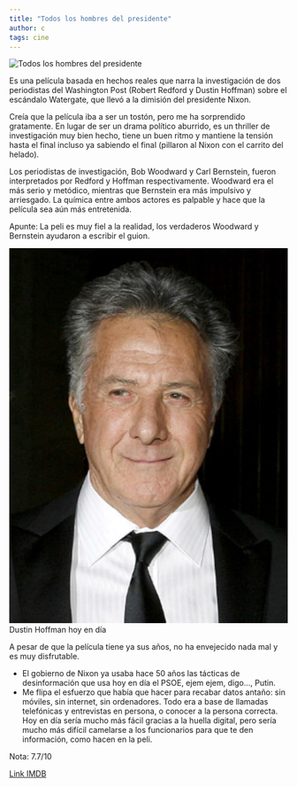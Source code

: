 ```yaml
---
title: "Todos los hombres del presidente"
author: c
tags: cine
---
```


![Todos los hombres del presidente](/reviews/_assets/todos-los-hombres-del-presidente.png)

Es una película basada en hechos reales que narra la investigación de dos periodistas del Washington Post (Robert Redford y Dustin Hoffman) sobre el escándalo Watergate, que llevó a la dimisión del presidente Nixon.

Creía que la película iba a ser un tostón, pero me ha sorprendido gratamente. En lugar de ser un drama político aburrido, es un thriller de investigación muy bien hecho, tiene un buen ritmo y mantiene la tensión hasta el final incluso ya sabiendo el final (pillaron al Nixon con el carrito del helado).

Los periodistas de investigación, Bob Woodward y Carl Bernstein, fueron interpretados por Redford y Hoffman respectivamente. Woodward era el más serio y metódico, mientras que Bernstein era más impulsivo y arriesgado. La química entre ambos actores es palpable y hace que la película sea aún más entretenida.

Apunte: La peli es muy fiel a la realidad, los verdaderos Woodward y Bernstein ayudaron a escribir el guion.

![Dustin Hoffman](/reviews/_assets/dustin-hoffman.png)
Dustin Hoffman hoy en día

A pesar de que la película tiene ya sus años, no ha envejecido nada mal y es muy disfrutable.

- El gobierno de Nixon ya usaba hace 50 años las tácticas de desinformación que usa hoy en día el PSOE, ejem ejem, digo..., Putin.
- Me flipa el esfuerzo que había que hacer para recabar datos antaño: sin móviles, sin internet, sin ordenadores. Todo era a base de llamadas telefónicas y entrevistas en persona, o conocer a la persona correcta. Hoy en día sería mucho más fácil gracias a la huella digital, pero sería mucho más difícil camelarse a los funcionarios para que te den información, como hacen en la peli.

Nota: 7.7/10

[Link IMDB](https://www.imdb.com/es/title/tt0074119/)
